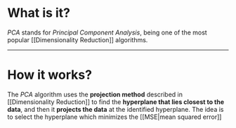 # What is it?

*PCA* stands for *Principal Component Analysis*, being one of the most popular [[Dimensionality Reduction]] algorithms.
___
# How it works?

The *PCA* algorithm uses the **projection method** described in [[Dimensionality Reduction]] to find the **hyperplane that lies closest to the data**, and then it **projects the data** at the identified hyperplane.
The idea is to select the hyperplane which minimizes the [[MSE|mean squared error]] 